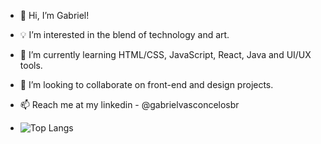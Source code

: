 - 👋 Hi, I’m Gabriel!
- 💡 I’m interested in the blend of technology and art.
- 🌱 I’m currently learning HTML/CSS, JavaScript, React, Java and UI/UX tools.
- 🤝 I’m looking to collaborate on front-end and design projects.
- 📫 Reach me at my linkedin - @gabrielvasconcelosbr

- ![Top Langs](https://github-readme-stats.vercel.app/api/top-langs/?username=gabrielvasconcelosbr&layout=compact&theme=radical)

